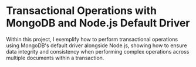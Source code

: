 # Transactional Operations with MongoDB and Node.js Default Driver

Within this project, I exemplify how to perform transactional operations using MongoDB's default driver alongside Node.js, showing how to ensure data integrity and consistency when performing complex operations across multiple documents within a transaction.
